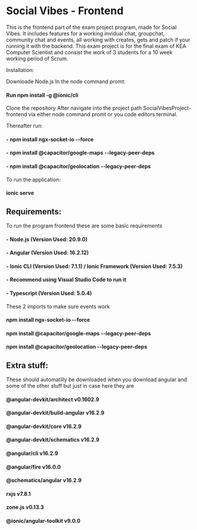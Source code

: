 # Social Vibes - Frontend
  
This is the frontend part of the exam project program, made for Social Vibes. It includes features for a working invidual chat, groupchat, 
community chat and events, all working with creates, gets and patch if your running it with the backend. This exam project is for the final exam of KEA Computer Scientist and consist the work of 3 students
for a 10 week working period of Scrum.

Installation:

Downloade Node.js
In the node command promt:
#### Run npm install -g @ionic/cli

Clone the repository
After navigate into the project path SocialVibesProject-frontend via either node command promt or you code editors terminal.

Thereafter run:
#### - npm install ngx-socket-io --force
#### - npm install @capacitor/google-maps --legacy-peer-deps
#### - npm install @capacitor/geolocation --legacy-peer-deps

To run the application:
#### ionic serve

## Requirements:  
To run the program frontend these are some basic requirements

#### - Node.js (Version Used: 20.9.0)
#### - Angular (Version Used: 16.2.12)
#### - Ionic CLI (Version Used: 7.1.1) / Ionic Framework (Version Used: 7.5.3)
#### - Recommend using Visual Studio Code to run it
#### - Typescript (Version Used: 5.0.4)
These 2 imports to make sure events work
#### npm install ngx-socket-io --force
#### npm install @capacitor/google-maps --legacy-peer-deps
#### npm install @capacitor/geolocation --legacy-peer-deps

## Extra stuff:
These should automatilly be downloaded when you download angular and some of the other stuff but just in case here they are
#### @angular-devkit/architect       v0.1602.9
#### @angular-devkit/build-angular   v16.2.9
#### @angular-devkit/core            v16.2.9
#### @angular-devkit/schematics      v16.2.9
#### @angular/cli                    v16.2.9
#### @angular/fire                   v16.0.0
#### @schematics/angular             v16.2.9
#### rxjs                            v7.8.1
#### zone.js                         v0.13.3
#### @ionic/angular-toolkit          v9.0.0
